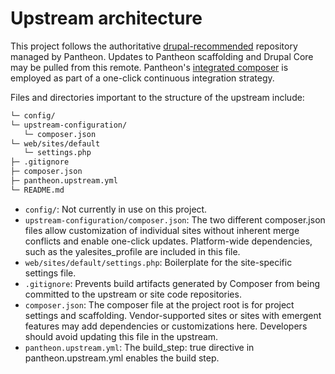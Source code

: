 # Upstream architecture

This project follows the authoritative [drupal-recommended](https://github.com/pantheon-upstreams/drupal-recommended) repository managed by Pantheon. Updates to Pantheon scaffolding and Drupal Core may be pulled from this remote. Pantheon's [integrated composer](https://pantheon.io/docs/integrated-composer) is employed as part of a one-click continuous integration strategy.

Files and directories important to the structure of the upstream include:

```bash
└─ config/
└─ upstream-configuration/
   └─ composer.json
└─ web/sites/default
   └─ settings.php
├─ .gitignore
├─ composer.json
├─ pantheon.upstream.yml
└─ README.md
```

* `config/`: Not currently in use on this project.
* `upstream-configuration/composer.json`: The two different composer.json files allow customization of individual sites without inherent merge conflicts and enable one-click updates. Platform-wide dependencies, such as the yalesites_profile are included in this file.
* `web/sites/default/settings.php`: Boilerplate for the site-specific settings file.
* `.gitignore`: Prevents build artifacts generated by Composer from being committed to the upstream or site code repositories.
* `composer.json`: The composer file at the project root is for project settings and scaffolding. Vendor-supported sites or sites with emergent features may add dependencies or customizations here. Developers should avoid updating this file in the upstream.
* `pantheon.upstream.yml`: The build_step: true directive in pantheon.upstream.yml enables the build step.
